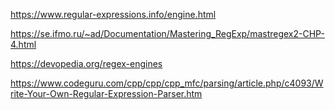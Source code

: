 https://www.regular-expressions.info/engine.html

https://se.ifmo.ru/~ad/Documentation/Mastering_RegExp/mastregex2-CHP-4.html

https://devopedia.org/regex-engines

https://www.codeguru.com/cpp/cpp/cpp_mfc/parsing/article.php/c4093/Write-Your-Own-Regular-Expression-Parser.htm

